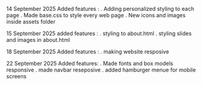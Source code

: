 14 September 2025 
Added features :
. Adding personalized styling to each page
. Made base.css to style every web page
. New icons and images inside assets folder

15 September 2025
added features :
. styling to about.html
. styling slides and images in about.html

18 September 2025
Added features :
. making website resposive

22 September 2025
Added features:
. Made fonts and box models responsive
. made navbar reseposive 
. added hamburger menue for mobile screens